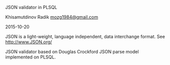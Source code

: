 JSON validator in PLSQL

Khisamutdinov Radik
mozg1984@gmail.com

2015-10-20


JSON is a light-weight, language independent, data interchange format.
See http://www.JSON.org/

JSON validator based on Douglas Crockford JSON parse model implemented on PLSQL.

